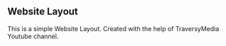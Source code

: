 ## Website Layout
This is a simple Website Layout. Created with the help of TraversyMedia Youtube channel.
